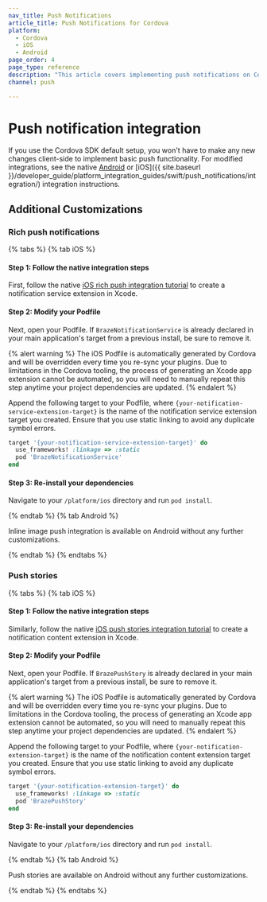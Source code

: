 ```yaml
---
nav_title: Push Notifications
article_title: Push Notifications for Cordova
platform:
  - Cordova
  - iOS
  - Android
page_order: 4
page_type: reference
description: "This article covers implementing push notifications on Cordova."
channel: push

---
```


# Push notification integration

If you use the Cordova SDK default setup, you won't have to make any new changes client-side to implement basic push functionality. For modified integrations, see the native [Android]({{site.baseurl}}/developer_guide/platform_integration_guides/android/push_notifications/integration/standard_integration/) or [iOS]({{ site.baseurl }}/developer_guide/platform_integration_guides/swift/push_notifications/integration/) integration instructions.

## Additional Customizations

### Rich push notifications

{% tabs %}
{% tab iOS %}

#### Step 1: Follow the native integration steps

First, follow the native [iOS rich push integration tutorial](https://braze-inc.github.io/braze-swift-sdk/tutorials/braze/b2-rich-push-notifications) to create a notification service extension in Xcode.

#### Step 2: Modify your Podfile

Next, open your Podfile. If `BrazeNotificationService` is already declared in your main application's target from a previous install, be sure to remove it.

{% alert warning %}
The iOS Podfile is automatically generated by Cordova and will be overridden every time you re-sync your plugins. Due to limitations in the Cordova tooling, the process of generating an Xcode app extension cannot be automated, so you will need to manually repeat this step anytime your project dependencies are updated.
{% endalert %}

Append the following target to your Podfile, where `{your-notification-service-extension-target}` is the name of the notification service extension target you created. Ensure that you use static linking to avoid any duplicate symbol errors.

```ruby
target '{your-notification-service-extension-target}' do
  use_frameworks! :linkage => :static
  pod 'BrazeNotificationService'
end
```

#### Step 3: Re-install your dependencies

Navigate to your `/platform/ios` directory and run `pod install`.

{% endtab %}
{% tab Android %}

Inline image push integration is available on Android without any further customizations.

{% endtab %}
{% endtabs %}

### Push stories

{% tabs %}
{% tab iOS %}

#### Step 1: Follow the native integration steps

Similarly, follow the native [iOS push stories integration tutorial](https://braze-inc.github.io/braze-swift-sdk/tutorials/braze/b3-push-stories) to create a notification content extension in Xcode.

#### Step 2: Modify your Podfile

Next, open your Podfile. If `BrazePushStory` is already declared in your main application's target from a previous install, be sure to remove it.

{% alert warning %}
The iOS Podfile is automatically generated by Cordova and will be overridden every time you re-sync your plugins. Due to limitations in the Cordova tooling, the process of generating an Xcode app extension cannot be automated, so you will need to manually repeat this step anytime your project dependencies are updated.
{% endalert %}

Append the following target to your Podfile, where `{your-notification-extension-target}` is the name of the notification content extension target you created. Ensure that you use static linking to avoid any duplicate symbol errors.

```ruby
target '{your-notification-extension-target}' do
  use_frameworks! :linkage => :static
  pod 'BrazePushStory'
end
```

#### Step 3: Re-install your dependencies

Navigate to your `/platform/ios` directory and run `pod install`.

{% endtab %}
{% tab Android %}

Push stories are available on Android without any further customizations.

{% endtab %}
{% endtabs %}
